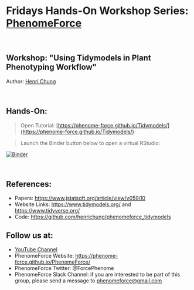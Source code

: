 # Fridays Hands-On Workshop Series: [PhenomeForce](https://phenome-force.github.io/PhenomeForce/)

<br />

## Workshop: "Using Tidymodels in Plant Phenotyping Workflow"

Author: [Henri Chung](https://github.com/henrichung)

<br />

## Hands-On:

> Open Tutorial: [https://phenome-force.github.io/Tidymodels/](https://phenome-force.github.io/Tidymodels/)

> Launch the Binder button below to open a virtual RStudio:

[![Binder](https://mybinder.org/badge_logo.svg)](https://mybinder.org/v2/gh/phenome-force/Tidymodels.git/main?urlpath=rstudio)

<br />

## References:

* Papers: https://www.jstatsoft.org/article/view/v059i10
* Website Links: https://www.tidymodels.org/ and https://www.tidyverse.org/
* Code: https://github.com/henrichung/phenomeforce_tidymodels

## Follow us at:

* [YouTube Channel](https://www.youtube.com/channel/UCJ_ZXrpzvmF4rgSI8W_inyQ)
* PhenomeForce Website: https://phenome-force.github.io/PhenomeForce/
* PhenomeForce Twitter: @ForcePhenome
* PhenomeForce Slack Channel: if you are interested to be part of this group, please send a message to phenomeforce@gmail.com
